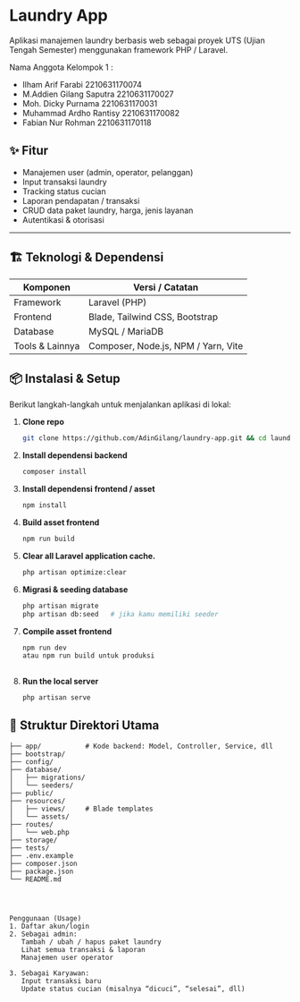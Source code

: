 # Laundry App

Aplikasi manajemen laundry berbasis web sebagai proyek UTS (Ujian Tengah Semester) menggunakan framework PHP / Laravel.

Nama Anggota Kelompok 1 :
- Ilham Arif Farabi 2210631170074
- M.Addien Gilang Saputra 2210631170027
- Moh. Dicky Purnama 2210631170031
- Muhammad Ardho Rantisy 2210631170082
- Fabian Nur Rohman 2210631170118

## ✨ Fitur

- Manajemen user (admin, operator, pelanggan)  
- Input transaksi laundry  
- Tracking status cucian  
- Laporan pendapatan / transaksi  
- CRUD data paket laundry, harga, jenis layanan  
- Autentikasi & otorisasi  

---

## 🏗️ Teknologi & Dependensi

| Komponen | Versi / Catatan |
|---|---|
| Framework | Laravel (PHP) |
| Frontend | Blade, Tailwind CSS, Bootstrap |
| Database | MySQL / MariaDB |
| Tools & Lainnya | Composer, Node.js, NPM / Yarn, Vite|

## 📦 Instalasi & Setup

Berikut langkah-langkah untuk menjalankan aplikasi di lokal:

1. **Clone repo**  
   ```bash
   git clone https://github.com/AdinGilang/laundry-app.git && cd laundry-app

2. **Install dependensi backend**  
   ```bash
   composer install

3. **Install dependensi frontend / asset**  
   ```bash
   npm install

4. **Build asset frontend**  
   ```bash
   npm run build

5. **Clear all Laravel application cache.**  
   ```bash
   php artisan optimize:clear

   
6. **Migrasi & seeding database**  
   ```bash
   php artisan migrate
   php artisan db:seed   # jika kamu memiliki seeder
   
7. **Compile asset frontend**  
   ```bash
   npm run dev
   atau npm run build untuk produksi
    
8. **Run the local server**  
   ```bash
   php artisan serve


## 📂 Struktur Direktori Utama

```text
├── app/           # Kode backend: Model, Controller, Service, dll
├── bootstrap/
├── config/
├── database/
│   ├── migrations/
│   └── seeders/
├── public/
├── resources/
│   ├── views/     # Blade templates
│   └── assets/
├── routes/
│   └── web.php
├── storage/
├── tests/
├── .env.example
├── composer.json
├── package.json
└── README.md




Penggunaan (Usage)
1. Daftar akun/login
2. Sebagai admin:
   Tambah / ubah / hapus paket laundry
   Lihat semua transaksi & laporan
   Manajemen user operator
   
3. Sebagai Karyawan:
   Input transaksi baru
   Update status cucian (misalnya “dicuci”, “selesai”, dll)
   


   

